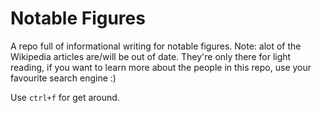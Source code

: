 # Notable Figures
A repo full of informational writing for notable figures. Note: alot of the Wikipedia articles are/will be out of date. They're only there for light reading, if you want to learn more about the people in this repo, use your favourite search engine :)

Use `ctrl+f` for get around.
